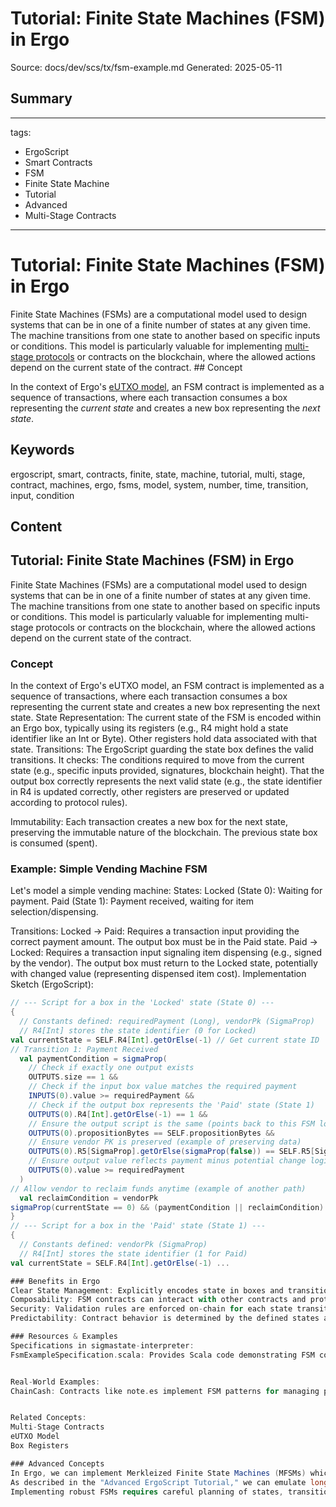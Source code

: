 # Tutorial: Finite State Machines (FSM) in Ergo
Source: docs/dev/scs/tx/fsm-example.md
Generated: 2025-05-11

## Summary
---
tags:
  - ErgoScript
  - Smart Contracts
  - FSM
  - Finite State Machine
  - Tutorial
  - Advanced
  - Multi-Stage Contracts
---
# Tutorial: Finite State Machines (FSM) in Ergo

Finite State Machines (FSMs) are a computational model used to design systems that can be in one of a finite number of states at any given time. The machine transitions from one state to another based on specific inputs or conditions. This model is particularly valuable for implementing [multi-stage protocols](../multi.md) or contracts on the blockchain, where the allowed actions depend on the current state of the contract. ## Concept

In the context of Ergo's [eUTXO model](eutxo.md), an FSM contract is implemented as a sequence of transactions, where each transaction consumes a box representing the *current state* and creates a new box representing the *next state*.

## Keywords
ergoscript, smart, contracts, finite, state, machine, tutorial, multi, stage, contract, machines, ergo, fsms, model, system, number, time, transition, input, condition

## Content
## Tutorial: Finite State Machines (FSM) in Ergo
Finite State Machines (FSMs) are a computational model used to design systems that can be in one of a finite number of states at any given time. The machine transitions from one state to another based on specific inputs or conditions. This model is particularly valuable for implementing multi-stage protocols or contracts on the blockchain, where the allowed actions depend on the current state of the contract.

### Concept
In the context of Ergo's eUTXO model, an FSM contract is implemented as a sequence of transactions, where each transaction consumes a box representing the current state and creates a new box representing the next state.
State Representation: The current state of the FSM is encoded within an Ergo box, typically using its registers (e.g., R4 might hold a state identifier like an Int or Byte). Other registers hold data associated with that state.
Transitions: The ErgoScript guarding the state box defines the valid transitions. It checks:
The conditions required to move from the current state (e.g., specific inputs provided, signatures, blockchain height).
That the output box correctly represents the next valid state (e.g., the state identifier in R4 is updated correctly, other registers are preserved or updated according to protocol rules).


Immutability: Each transaction creates a new box for the next state, preserving the immutable nature of the blockchain. The previous state box is consumed (spent).

### Example: Simple Vending Machine FSM
Let's model a simple vending machine:
States:
Locked (State 0): Waiting for payment.
Paid (State 1): Payment received, waiting for item selection/dispensing.


Transitions:
Locked -> Paid: Requires a transaction input providing the correct payment amount. The output box must be in the Paid state.
Paid -> Locked: Requires a transaction input signaling item dispensing (e.g., signed by the vendor). The output box must return to the Locked state, potentially with changed value (representing dispensed item cost).
Implementation Sketch (ErgoScript):
```scala
// --- Script for a box in the 'Locked' state (State 0) ---
{
  // Constants defined: requiredPayment (Long), vendorPk (SigmaProp)
  // R4[Int] stores the state identifier (0 for Locked)
val currentState = SELF.R4[Int].getOrElse(-1) // Get current state ID
// Transition 1: Payment Received
  val paymentCondition = sigmaProp(
    // Check if exactly one output exists
    OUTPUTS.size == 1 &&
    // Check if the input box value matches the required payment
    INPUTS(0).value >= requiredPayment &&
    // Check if the output box represents the 'Paid' state (State 1)
    OUTPUTS(0).R4[Int].getOrElse(-1) == 1 &&
    // Ensure the output script is the same (points back to this FSM logic)
    OUTPUTS(0).propositionBytes == SELF.propositionBytes &&
    // Ensure vendor PK is preserved (example of preserving data)
    OUTPUTS(0).R5[SigmaProp].getOrElse(sigmaProp(false)) == SELF.R5[SigmaProp].getOrElse(sigmaProp(false)) &&
    // Ensure output value reflects payment minus potential change logic (simplified here)
    OUTPUTS(0).value >= requiredPayment
  )
// Allow vendor to reclaim funds anytime (example of another path)
  val reclaimCondition = vendorPk
sigmaProp(currentState == 0) && (paymentCondition || reclaimCondition)
}
// --- Script for a box in the 'Paid' state (State 1) ---
{
  // Constants defined: vendorPk (SigmaProp)
  // R4[Int] stores the state identifier (1 for Paid)
val currentState = SELF.R4[Int].getOrElse(-1) ...

### Benefits in Ergo
Clear State Management: Explicitly encodes state in boxes and transitions in scripts.
Composability: FSM contracts can interact with other contracts and protocols.
Security: Validation rules are enforced on-chain for each state transition.
Predictability: Contract behavior is determined by the defined states and transitions.

### Resources & Examples
Specifications in sigmastate-interpreter:
FsmExampleSpecification.scala: Provides Scala code demonstrating FSM concepts in a testing context.


Real-World Examples:
ChainCash: Contracts like note.es implement FSM patterns for managing promissory notes and reserves.


Related Concepts:
Multi-Stage Contracts
eUTXO Model
Box Registers

### Advanced Concepts
In Ergo, we can implement Merkleized Finite State Machines (MFSMs) which are now possible to implement directly in ErgoScript. This approach allows for more complex state transitions while maintaining efficiency.
As described in the "Advanced ErgoScript Tutorial," we can emulate long-lived contracts by creating new boxes with the same script. While the box ID will change, the contract logic persists across state transitions.
Implementing robust FSMs requires careful planning of states, transitions, and the data that needs to be preserved or updated in registers at each step.
